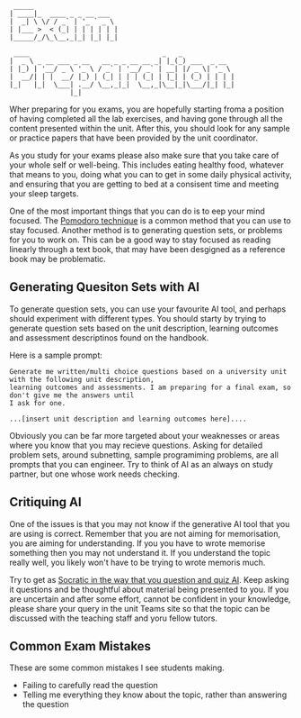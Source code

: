```
 _____                     
| ____|_  ____ _ _ __ ___  
|  _| \ \/ / _` | '_ ` _ \ 
| |___ >  < (_| | | | | | |
|_____/_/\_\__,_|_| |_| |_|
                           
 ____                                 _   _             
|  _ \ _ __ ___ _ __   __ _ _ __ __ _| |_(_) ___  _ __  
| |_) | '__/ _ \ '_ \ / _` | '__/ _` | __| |/ _ \| '_ \ 
|  __/| | |  __/ |_) | (_| | | | (_| | |_| | (_) | | | |
|_|   |_|  \___| .__/ \__,_|_|  \__,_|\__|_|\___/|_| |_|
               |_|                                      

```
Wher preparing for you exams, you are hopefully starting froma a position of having completed all the lab exercises, and having gone through all the content presented within the unit. After this, you should look for any sample or practice papers that have been provided by the unit coordinator.

As you study for your exams please also make sure that you take care of your whole self or well-being. This includes eating healthy food, whatever that means to you, doing what you can to get in some daily physical activity, and ensuring that you are getting to bed at a consisent time and meeting your sleep targets. 

One of the most important things that you can do is to eep your mind focused. The [Pomodoro technique](https://en.wikipedia.org/wiki/Pomodoro_Technique) is a common method that you can use to stay focused. Another method is to generating question sets, or problems for you to work on. This can be a good way to stay focused as reading linearly through a text book, that may have been desgigned as a reference book may be problematic. 

## Generating Quesiton Sets with AI ##

To generate question sets, you can use your favourite AI tool, and perhaps should experiment with different types. You should starty by trying to generate question sets based on the unit description, learning outcomes and assessment descriptinos found on the handbook. 

Here is a sample prompt:

```
Generate me written/multi choice questions based on a university unit with the following unit description, 
learning outcomes and assessments. I am preparing for a final exam, so don't give me the answers until 
I ask for one.

...[insert unit description and learning outcomes here]....

```

Obviously you can be far more targeted about your weaknesses or areas where you know that you may recieve questions. Asking for detailed problem sets, around subnetting, sample programiming problems, are all prompts that you can engineer. Try to think of AI as an always on study partner, but one whose work needs checking. 

## Critiquing AI ##

One of the issues is that you may not know if the generative AI tool that you are using is correct. Remember that you are not aiming for memorisation, you are aiming for understanding. If you you have to wrote memorise something then you may not understand it. If you understand the topic really well, you likely won't have to be trying to wrote memoris much. 

Try to get as [Socratic in the way that you question and quiz AI](https://en.wikipedia.org/wiki/Socratic_questioning). Keep asking it questions and be thoughtful about material being presented to you. If you are uncertain and after some effort, cannot be confident in your knowledge, please share your query in the unit Teams site so that the topic can be discussed with the teaching staff and yoru fellow tutors. 

## Common Exam Mistakes ##

These are some common mistakes I see students making.
* Failing to carefully read the question
* Telling me everything they know about the topic, rather than answering the question

